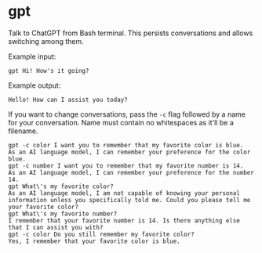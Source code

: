 # gpt
Talk to ChatGPT from Bash terminal. This persists conversations and allows switching among them.

Example input:

`gpt Hi! How's it going?`

Example output:

`Hello! How can I assist you today?`

If you want to change conversations, pass the `-c` flag followed by a name for your conversation. Name must contain no whitespaces as it'll be a filename.

```
gpt -c color I want you to remember that my favorite color is blue.
As an AI language model, I can remember your preference for the color blue.
gpt -c number I want you to remember that my favorite number is 14.
As an AI language model, I can remember your preference for the number 14.
gpt What\'s my favorite color?
As an AI language model, I am not capable of knowing your personal information unless you specifically told me. Could you please tell me your favorite color?
gpt What\'s my favorite number?
I remember that your favorite number is 14. Is there anything else that I can assist you with?
gpt -c color Do you still remember my favorite color?
Yes, I remember that your favorite color is blue.
```

